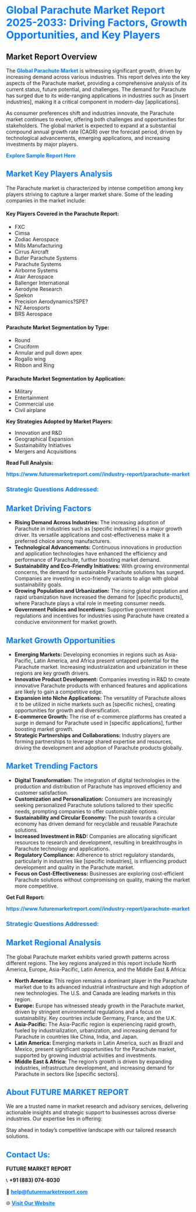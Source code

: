 <h1 style="color: #007BFF;">Global Parachute Market Report 2025-2033: Driving Factors, Growth Opportunities, and Key Players</h1>

<section id="overview">
<h2>Market Report Overview</h2>
<p>The <a href="https://www.futuremarketreport.com//industry-report/parachute-market" style="color: #007BFF; text-decoration: none;"><strong>Global Parachute Market</strong></a> is witnessing significant growth, driven by increasing demand across various industries. This report delves into the key aspects of the Parachute market, providing a comprehensive analysis of its current status, future potential, and challenges. The demand for Parachute has surged due to its wide-ranging applications in industries such as [insert industries], making it a critical component in modern-day [applications].</p>
<p>As consumer preferences shift and industries innovate, the Parachute market continues to evolve, offering both challenges and opportunities for stakeholders. The global market is expected to expand at a substantial compound annual growth rate (CAGR) over the forecast period, driven by technological advancements, emerging applications, and increasing investments by major players.</p>
</section>

<section id="overview">
<p><a href="https://www.futuremarketreport.com//request-sample/reportId=58844" style="color: #007BFF; text-decoration: none;"><strong>Explore Sample Report Here</strong></a></p>
</section>

<section id="key-players">
<h2 style="color: #007BFF;">Market Key Players Analysis</h2>
<p>The Parachute market is characterized by intense competition among key players striving to capture a larger market share. Some of the leading companies in the market include:</p>
<h4>Key Players Covered in the Parachute Report:</h4>
<ul><li>FXC</li><li>Cimsa</li><li>Zodiac Aerospace</li><li>Mills Manufacturing</li><li>Cirrus Aircraft</li><li>Butler Parachute Systems</li><li>Parachute Systems</li><li>Airborne Systems</li><li>Atair Aerospace</li><li>Ballenger International</li><li>Aerodyne Research</li><li>Spekon</li><li>Precision Aerodynamics?SPE?</li><li>NZ Aerosports</li><li>BRS Aerospace</li></ul>
<h4>Parachute Market Segmentation by Type:</h4>
<ul><li>Round</li><li>Cruciform</li><li>Annular and pull down apex</li><li>Rogallo wing</li><li>Ribbon and Ring</li></ul>

<h4>Parachute Market Segmentation by Application:</h4>
<ul><li>Military</li><li>Entertainment</li><li>Commercial use</li><li>Civil airplane</li></ul>
<p><strong>Key Strategies Adopted by Market Players:</strong></p>
<ul>
<li>Innovation and R&D</li>
<li>Geographical Expansion</li>
<li>Sustainability Initiatives</li>
<li>Mergers and Acquisitions</li>
</ul>
</section>

<section>
<p><strong>Read Full Analysis: </strong></p><a href="https://www.futuremarketreport.com//industry-report/parachute-market" style="color: #007BFF; text-decoration: none;"><strong>https://www.futuremarketreport.com//industry-report/parachute-market</strong></a>
<h3 style="color: #007BFF;">Strategic Questions Addressed:</h3>
</section>

<section id="driving-factors">
<h2 style="color: #007BFF;">Market Driving Factors</h2>
<ul>
<li><strong>Rising Demand Across Industries:</strong> The increasing adoption of Parachute in industries such as [specific industries] is a major growth driver. Its versatile applications and cost-effectiveness make it a preferred choice among manufacturers.</li>
<li><strong>Technological Advancements:</strong> Continuous innovations in production and application technologies have enhanced the efficiency and performance of Parachute, further boosting market demand.</li>
<li><strong>Sustainability and Eco-Friendly Initiatives:</strong> With growing environmental concerns, the demand for sustainable Parachute solutions has surged. Companies are investing in eco-friendly variants to align with global sustainability goals.</li>
<li><strong>Growing Population and Urbanization:</strong> The rising global population and rapid urbanization have increased the demand for [specific products], where Parachute plays a vital role in meeting consumer needs.</li>
<li><strong>Government Policies and Incentives:</strong> Supportive government regulations and incentives for industries using Parachute have created a conducive environment for market growth.</li>
</ul>
</section>

<section id="growth-opportunities">
<h2 style="color: #007BFF;">Market Growth Opportunities</h2>
<ul>
<li><strong>Emerging Markets:</strong> Developing economies in regions such as Asia-Pacific, Latin America, and Africa present untapped potential for the Parachute market. Increasing industrialization and urbanization in these regions are key growth drivers.</li>
<li><strong>Innovative Product Development:</strong> Companies investing in R&D to create innovative Parachute products with enhanced features and applications are likely to gain a competitive edge.</li>
<li><strong>Expansion into Niche Applications:</strong> The versatility of Parachute allows it to be utilized in niche markets such as [specific niches], creating opportunities for growth and diversification.</li>
<li><strong>E-commerce Growth:</strong> The rise of e-commerce platforms has created a surge in demand for Parachute used in [specific applications], further boosting market growth.</li>
<li><strong>Strategic Partnerships and Collaborations:</strong> Industry players are forming partnerships to leverage shared expertise and resources, driving the development and adoption of Parachute products globally.</li>
</ul>
</section>

<section id="trending-factors">
<h2 style="color: #007BFF;">Market Trending Factors</h2>
<ul>
<li><strong>Digital Transformation:</strong> The integration of digital technologies in the production and distribution of Parachute has improved efficiency and customer satisfaction.</li>
<li><strong>Customization and Personalization:</strong> Consumers are increasingly seeking personalized Parachute solutions tailored to their specific needs, prompting companies to offer customizable options.</li>
<li><strong>Sustainability and Circular Economy:</strong> The push towards a circular economy has driven demand for recyclable and reusable Parachute solutions.</li>
<li><strong>Increased Investment in R&D:</strong> Companies are allocating significant resources to research and development, resulting in breakthroughs in Parachute technology and applications.</li>
<li><strong>Regulatory Compliance:</strong> Adherence to strict regulatory standards, particularly in industries like [specific industries], is influencing product development and quality in the Parachute market.</li>
<li><strong>Focus on Cost-Effectiveness:</strong> Businesses are exploring cost-efficient Parachute solutions without compromising on quality, making the market more competitive.</li>
</ul>
</section>

<section>
<p><strong>Get Full Report: </strong></p><a href="https://www.futuremarketreport.com//industry-report/parachute-market" style="color: #007BFF; text-decoration: none;"><strong>https://www.futuremarketreport.com//industry-report/parachute-market</strong></a>
<h3 style="color: #007BFF;">Strategic Questions Addressed:</h3>
</section>


<section id="regional-analysis">
<h2 style="color: #007BFF;">Market Regional Analysis</h2>
<p>The global Parachute market exhibits varied growth patterns across different regions. The key regions analyzed in this report include North America, Europe, Asia-Pacific, Latin America, and the Middle East & Africa:</p>
<ul>
<li><strong>North America:</strong> This region remains a dominant player in the Parachute market due to its advanced industrial infrastructure and high adoption of new technologies. The U.S. and Canada are leading markets in this region.</li>
<li><strong>Europe:</strong> Europe has witnessed steady growth in the Parachute market, driven by stringent environmental regulations and a focus on sustainability. Key countries include Germany, France, and the U.K.</li>
<li><strong>Asia-Pacific:</strong> The Asia-Pacific region is experiencing rapid growth, fueled by industrialization, urbanization, and increasing demand for Parachute in countries like China, India, and Japan.</li>
<li><strong>Latin America:</strong> Emerging markets in Latin America, such as Brazil and Mexico, present significant opportunities for the Parachute market, supported by growing industrial activities and investments.</li>
<li><strong>Middle East & Africa:</strong> The region’s growth is driven by expanding industries, infrastructure development, and increasing demand for Parachute in sectors like [specific sectors].</li>
</ul>
</section>

<footer>
<h2 style="color: #007BFF;">About FUTURE MARKET REPORT</h2>
<p>We are a trusted name in market research and advisory services, delivering actionable insights and strategic support to businesses across diverse industries. Our expertise lies in offering:</p>

<p>Stay ahead in today’s competitive landscape with our tailored research solutions.</p>

<h2 style="color: #007BFF;">Contact Us:</h2>
<p><strong>FUTURE MARKET REPORT</strong></p>
<p>📞 <strong>+91 (883) 074-8030</strong></p>
<p>📧 <strong><a href="mailto:help@futuremarketreport.com" style="color: #007BFF;">help@futuremarketreport.com</a></strong></p>
<p>🌐 <strong><a href="https://www.futuremarketreport.com/" style="color: #007BFF;">Visit Our Website</a></strong></p>
</footer>